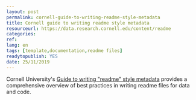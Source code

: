 ```yaml
---
layout: post 
permalink: cornell-guide-to-writing-readme-style-metadata
title: Cornell guide to writing readme style metadata
resourceurl: https://data.research.cornell.edu/content/readme
categories: 
ref: 
lang: en
tags: [template,documentation,readme files]
readytopublish: YES
date: 25/11/2019
---
```

Cornell University's [Guide to writing "readme" style metadata](https://data.research.cornell.edu/content/readme) provides a comprehensive overview of best practices in writing readme files for data and code.